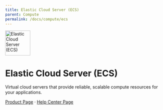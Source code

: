 ```yaml
---
title: Elastic Cloud Server (ECS)
parent: Compute
permalink: /docs/compute/ecs
---
```


<img src="https://res-static.hc-cdn.cn/cloudbu-site/public/new-product-icon/Compute/ECS.png" width="80" height="80" alt="Elastic Cloud Server (ECS)">

# Elastic Cloud Server (ECS)

Virtual cloud servers that provide reliable, scalable compute resources for your applications.

[Product Page](https://www.huaweicloud.com/intl/en-us/product/ecs.html) &middot;
[Help Center Page](https://support.huaweicloud.com/intl/en-us/ecs/index.html)
